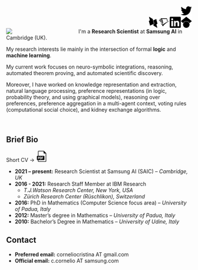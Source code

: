[<img align="right" height="30" width="30" src="figures/twitter.svg" />](https://twitter.com/Cristina__C) <p style="text-align: right;"> &ensp; </p> [<img align="right" height="30" width="30" src="figures/googlescholar.svg" />](https://scholar.google.com/citations?user=EP9lmrcAAAAJ&hl=en) &ensp; [<img align="right" height="30" width="30" src="figures/linkedin.svg" />](https://www.linkedin.com/in/cristina-cornelio-545a8a36/en-us) &ensp; [<img align="right" height="30" width="30" src="figures/semanticscholar.svg" />](https://www.semanticscholar.org/author/Cristina-Cornelio/2470518) &ensp; [<img align="right" height="30" width="30" src="figures/dblp.svg" />](https://dblp.uni-trier.de/pid/137/3340.html)
 
<img align="left" src="figures/me.png" width="33%" style="margin-right:30px">

I'm a **Research Scientist** at **Samsung AI** in Cambridge (UK).

My research interests lie mainly in the intersection of formal **logic** and **machine learning**.

My current work focuses on neuro-symbolic integrations, reasoning, automated theorem proving, and automated scientific discovery.

Moreover, I have worked on knowledge representation and extraction, natural language processing, preference representations (in logic, probability theory, and using graphical models), reasoning over preferences, preference aggregation in a multi-agent context, voting rules (computational social choice), and kidney exchange algorithms. 
 
<br clear="left"/>

## Brief Bio 

Short CV &rarr; [<img height="30" width="30" src="figures/pdf.svg" />](documents/cv_short.pdf)

* **2021 – present:** Research Scientist at Samsung AI (SAIC) – *Cambridge, UK*
* **2016 - 2021:** Research Staff Member at IBM Research 
  * *T.J.Watson Research Center, New York, USA*
  * *Zürich Research Center (Rüschlikon), Switzerland*
* **2016:** PhD in Mathematics (Computer Science focus area) – *University of Padua, Italy*
* **2012:** Master’s degree in Mathematics – *University of Padua, Italy*
* **2010:** Bachelor’s Degree in Mathematics – *University of Udine, Italy*


## Contact

* **Preferred email:** corneliocristina AT gmail.com
* **Official email:** c.cornelio AT samsung.com
